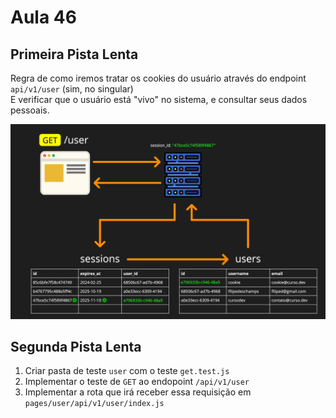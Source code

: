 # Aula 46
## Primeira Pista Lenta

Regra de como iremos tratar os cookies do usuário através do endpoint `api/v1/user` (sim, no singular)  
E verificar que o usuário está "vivo" no sistema, e consultar seus dados pessoais.  

![alt text](images/renova_sessao_get_user.png)


## Segunda Pista Lenta

1. Criar pasta de teste `user` com o teste `get.test.js`
2. Implementar o teste de `GET` ao endopoint `/api/v1/user`
3. Implementar a rota que irá receber essa requisição em `pages/user/api/v1/user/index.js`
